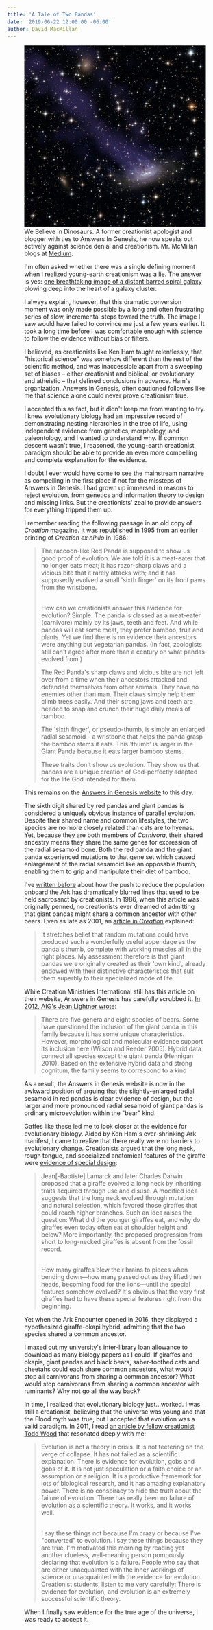 ```yaml
---
title: 'A Tale of Two Pandas'
date: '2019-06-22 12:00:00 -06:00'
author: David MacMillan
---
```

<figure>
<img src="/uploads/2019/Chandra_Image_600.jpg" alt="Chandra image/>
<figcaption>Distant barred spiral galaxy plowing deep into the heart of a galaxy cluster.  <small>http://chandra.harvard.edu/photo/2014/eso137/. Photo credits (it is a composite): X-ray: NASA/CXC/UAH/M.Sun et al; Optical: NASA, ESA, & the Hubble Heritage Team (STScI/AURA).</small>
</figcaption>
</figure>

<i>Adapted from David MacMillan's forthcoming book on how he left creationism. Mr. MacMillan is a freelance writer, paralegal, and law student in Washington, DC, and features in the independent documentary <a href="https://www.imdb.com/title/tt6316506/">We Believe in Dinosaurs</a>. A former creationist apologist and blogger with ties to Answers In Genesis, he now speaks out actively against science denial and creationism. Mr. McMillan blogs at <a href="https://medium.com/@davidstarlingm">Medium</a>.</i>

I'm often asked whether there was a single defining moment when I realized young-earth creationism was a lie. The answer is yes: <a href="https://medium.com/swlh/path-across-the-stars-e8dbf93e4405">one breathtaking image of a distant barred spiral galaxy</a> plowing deep into the heart of a galaxy cluster.

I always explain, however, that this dramatic conversion moment was only made possible by a long and often frustrating series of slow, incremental steps toward the truth. The image I saw would have failed to convince me just a few years earlier. It took a long time before I was comfortable enough with science to follow the evidence without bias or filters.

<!--more-->

I believed, as creationists like Ken Ham taught relentlessly, that "historical science" was somehow different than the rest of the scientific method, and was inaccessible apart from a sweeping set of biases &ndash; either creationist and biblical, or evolutionary and atheistic &ndash; that defined conclusions in advance. Ham's organization, Answers in Genesis, often cautioned followers like me that science alone could never prove creationism true.

I accepted this as fact, but it didn't keep me from wanting to try. I knew evolutionary biology had an impressive record of demonstrating nesting hierarchies in the tree of life, using independent evidence from genetics, morphology, and paleontology, and I wanted to understand why. If common descent wasn't true, I reasoned, the young-earth creationist paradigm should be able to provide an even more compelling and complete explanation for the evidence.

I doubt I ever would have come to see the mainstream narrative as compelling in the first place if not for the missteps of Answers in Genesis. I had grown up immersed in reasons to reject evolution, from genetics and information theory to design and missing links. But the creationists' zeal to provide answers for everything tripped them up.

I remember reading the following passage in an old copy of <i>Creation</i> magazine. It was republished in 1995 from an earlier printing of <i>Creation ex nihilo</i> in 1986:

<blockquote>The raccoon-like Red Panda is supposed to show us good proof of evolution. We are told it is a meat-eater that no longer eats meat; it has razor-sharp claws and a vicious bite that it rarely attacks with; and it has supposedly evolved a small 'sixth finger' on its front paws from the wristbone.<br/><br/>

How can we creationists answer this evidence for evolution? Simple. The panda is classed as a meat-eater (carnivore) mainly by its jaws, teeth and feet. And while pandas will eat some meat, they prefer bamboo, fruit and plants. Yet we find there is no evidence their ancestors were anything but vegetarian pandas. (In fact, zoologists still can't agree after more than a century on what pandas evolved from.)

The Red Panda's sharp claws and vicious bite are not left over from a time when their ancestors attacked and defended themselves from other animals. They have no enemies other than man. Their claws simply help them climb trees easily. And their strong jaws and teeth are needed to snap and crunch their huge daily meals of bamboo.

The 'sixth finger', or pseudo-thumb, is simply an enlarged radial sesamoid &ndash; a wristbone that helps the panda grasp the bamboo stems it eats. This 'thumb' is larger in the Giant Panda because it eats larger bamboo stems.

These traits don't show us evolution. They show us that pandas are a unique creation of God-perfectly adapted for the life God intended for them.</blockquote>

This remains on the <a href="https://answersingenesis.org/mammals/did-you-know-red-panda/">Answers in Genesis website</a> to this day.

The sixth digit shared by red pandas and giant pandas is considered a uniquely obvious instance of parallel evolution. Despite their shared name and common lifestyles, the two species are no more closely related than cats are to hyenas. Yet, because they are both members of <i>Carnivora</i>, their shared ancestry means they share the same genes for expression of the radial sesamoid bone. Both the red panda and the giant panda experienced mutations to that gene set which caused enlargement of the radial sesamoid like an opposable thumb, enabling them to grip and manipulate their diet of bamboo. 

I've <a href="https://medium.com/dialogue-and-discourse/young-earth-evolution-36cf7723a4b3">written before</a> about how the push to reduce the population onboard the Ark has dramatically blurred lines that used to be held sacrosanct by creationists. In 1986, when this article was originally penned, no creationists ever dreamed of admitting that giant pandas might share a common ancestor with other bears. Even as late as 2001, an <a href="https://creation.com/the-bamboozling-panda">article in <i>Creation</i></a> explained:

<blockquote>It stretches belief that random mutations could have produced such a wonderfully useful appendage as the panda's thumb, complete with working muscles all in the right places. My assessment therefore is that giant pandas were originally created as their 'own kind', already endowed with their distinctive characteristics that suit them superbly to their specialized mode of life.</blockquote>

While Creation Ministries International still has this article on their website, Answers in Genesis has carefully scrubbed it. <a href="https://answersingenesis.org/creation-science/baraminology/mammalian-ark-kinds/">In 2012, AIG's Jean Lightner wrote</a>:

<blockquote>There are five genera and eight species of bears. Some have questioned the inclusion of the giant panda in this family because it has some unique characteristics. However, morphological and molecular evidence support its inclusion here (Wilson and Reeder 2005). Hybrid data connect all species except the giant panda (Hennigan 2010). Based on the extensive hybrid data and strong cognitum, the family seems to correspond to a kind </blockquote>

As a result, the Answers in Genesis website is now in the awkward position of arguing that the slightly-enlarged radial sesamoid in red pandas is clear evidence of design, but the larger and more pronounced radial sesamoid of giant pandas is ordinary microevolution within the "bear" kind. 

Gaffes like these led me to look closer at the evidence for evolutionary biology. Aided by Ken Ham's ever-shrinking Ark manifest, I came to realize that there really were no barriers to evolutionary change. Creationists argued that the long neck, rough tongue, and specialized anatomical features of the giraffe were <a href="https://answersingenesis.org/mammals/giraffes-towering-testimonies-to-gods-design/">evidence of special design</a>:

<blockquote>Jean[-Baptiste] Lamarck and later Charles Darwin proposed that a giraffe evolved a long neck by inheriting traits acquired through use and disuse. A modified idea suggests that the long neck evolved through mutation and natural selection, which favored those giraffes that could reach higher branches. Such an idea raises the question: What did the younger giraffes eat, and why do giraffes even today often eat at shoulder height and below? More importantly, the proposed progression from short to long-necked giraffes is absent from the fossil record.<br/><br/>

How many giraffes blew their brains to pieces when bending down—how many passed out as they lifted their heads, becoming food for the lions—until the special features somehow evolved? It's obvious that the very first giraffes had to have these special features right from the beginning.</blockquote>

Yet when the Ark Encounter opened in 2016, they displayed a hypothesized giraffe-okapi hybrid, admitting that the two species shared a common ancestor.

I maxed out my university's inter-library loan allowance to download as many biology papers as I could. If giraffes and okapis, giant pandas and black bears, saber-toothed cats and cheetahs could each share common ancestors, what would stop all carnivorans from sharing a common ancestor? What would stop carnivorans from sharing a common ancestor with ruminants? Why not go all the way back?

In time, I realized that evolutionary biology just...worked. I was still a creationist, believing that the universe was young and that the Flood myth was true, but I accepted that evolution was a valid paradigm. In 2011, I read <a href="http://toddcwood.blogspot.com/2009/09/truth-about-evolution.html"> an article by fellow creationist Todd Wood</a> that resonated deeply with me:

<blockquote> Evolution is not a theory in crisis. It is not teetering on the verge of collapse. It has not failed as a scientific explanation. There is evidence for evolution, gobs and gobs of it. It is not just speculation or a faith choice or an assumption or a religion. It is a productive framework for lots of biological research, and it has amazing explanatory power. There is no conspiracy to hide the truth about the failure of evolution. There has really been no failure of evolution as a scientific theory. It works, and it works well.<br/><br/>

I say these things not because I'm crazy or because I've "converted" to evolution. I say these things because they are true. I'm motivated this morning by reading yet another clueless, well-meaning person pompously declaring that evolution is a failure. People who say that are either unacquainted with the inner workings of science or unacquainted with the evidence for evolution. Creationist students, listen to me very carefully: There is evidence for evolution, and evolution is an extremely successful scientific theory.</blockquote>

When I finally saw evidence for the true age of the universe, I was ready to accept it.
